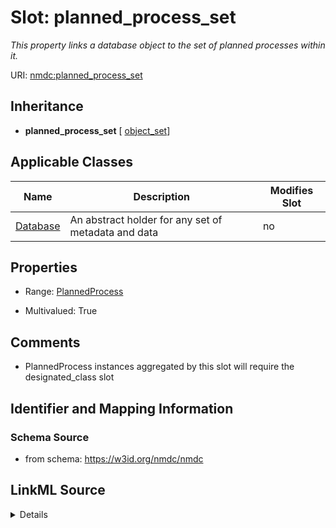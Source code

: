 # Slot: planned_process_set


_This property links a database object to the set of planned processes within it._



URI: [nmdc:planned_process_set](https://w3id.org/nmdc/planned_process_set)




## Inheritance

* **planned_process_set** [ [object_set](object_set.md)]





## Applicable Classes

| Name | Description | Modifies Slot |
| --- | --- | --- |
[Database](Database.md) | An abstract holder for any set of metadata and data |  no  |







## Properties

* Range: [PlannedProcess](PlannedProcess.md)

* Multivalued: True





## Comments

* PlannedProcess instances aggregated by this slot will require the designated_class slot

## Identifier and Mapping Information







### Schema Source


* from schema: https://w3id.org/nmdc/nmdc




## LinkML Source

<details>
```yaml
name: planned_process_set
description: This property links a database object to the set of planned processes
  within it.
comments:
- PlannedProcess instances aggregated by this slot will require the designated_class
  slot
from_schema: https://w3id.org/nmdc/nmdc
rank: 1000
mixins:
- object_set
domain: Database
multivalued: true
alias: planned_process_set
domain_of:
- Database
range: PlannedProcess
inlined: true
inlined_as_list: true

```
</details>